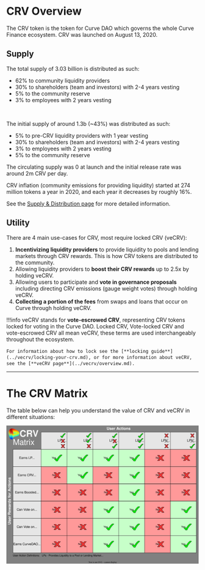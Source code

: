 <h1>CRV Overview</h1>

The CRV token is the token for Curve DAO which governs the whole Curve Finance ecosystem.  CRV was launched on August 13, 2020.

## **Supply**

The total supply of 3.03 billion is distributed as such:

* 62% to community liquidity providers
* 30% to shareholders (team and investors) with 2-4 years vesting
* 5% to the community reserve
* 3% to employees with 2 years vesting

<div class="centered" style="transform: scale(1.1);">
  <canvas id="crvAllocationChart"></canvas>
</div>
<br>

The initial supply of around 1.3b (~43%) was distributed as such:

* 5% to pre-CRV liquidity providers with 1 year vesting
* 30% to shareholders (team and investors) with 2-4 years vesting
* 3% to employees with 2 years vesting
* 5% to the community reserve

The circulating supply was 0 at launch and the initial release rate was around 2m CRV per day.

CRV inflation (community emissions for providing liquidity) started at 274 million tokens a year in 2020, and each year it decreases by roughly 16%.

See the [Supply & Distribution page](./supply-distribution.md) for more detailed information.

## **Utility**

There are 4 main use-cases for CRV, most require locked CRV (veCRV):

1. **Incentivizing liquidity providers** to provide liquidity to pools and lending markets through CRV rewards.  This is how CRV tokens are distributed to the community.
2. Allowing liquidity providers to **boost their CRV rewards** up to 2.5x by holding veCRV.
3. Allowing users to participate and **vote in governance proposals** including directing CRV emissions (gauge weight votes) through holding veCRV.
4. **Collecting a portion of the fees** from swaps and loans that occur on Curve through holding veCRV.

!!!info
    veCRV stands for **vote-escrowed CRV**, representing CRV tokens locked for voting in the Curve DAO.  Locked CRV, Vote-locked CRV and vote-escrowed CRV all mean veCRV, these terms are used interchangeably throughout the ecosystem.

    For information about how to lock see the [**locking guide**](../vecrv/locking-your-crv.md), or for more information about veCRV, see the [**veCRV page**](../vecrv/overview.md).

---

# **The CRV Matrix**

The table below can help you understand the value of CRV and veCRV in different situations:

![CRV Matrix](../images/crv/crv-matrix.svg)

<script src="https://cdn.jsdelivr.net/npm/chart.js"></script>
<script src="/javascripts/crv-overview.js"></script>
